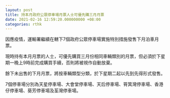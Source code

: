 ```yaml
---
layout: post
title: 持本月政府公眾停車場月票人士可優先購三月月票
date: 2021-02-16 12:59:20.000000000 +08:00
categories: rthk
---
```


因應疫情，運輸署繼續在轄下7個政府公眾停車場實施特別措施發售下月泊車月票。

現時持有本月月票的人士，可優先購買三月份相同車輛類別的月票，但必須於下星期一晚上9時前完成購買手續，否則將被視作自動放棄。

餘下未出售的下月月票，將按車輛類型分類，於下星期二起以先到先得形式發售。

7個停車場分別為天星停車場、大會堂停車場、天后停車場、筲箕灣停車場、香港仔停車場、葵芳停車場及荃灣停車場。
